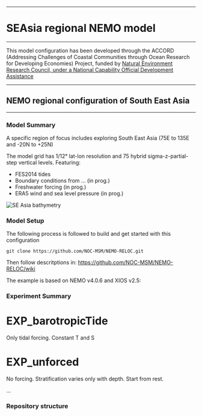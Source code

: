 ****************************
# SEAsia regional NEMO model
****************************

This model configuration has been developed through the ACCORD (Addressing Challenges of Coastal Communities through Ocean Research for Developing Economies) Project, funded by [Natural Environment Research Council, under a National Capability Official Development Assistance](http://gotw.nerc.ac.uk/list_full.asp?pcode=NE%2FR000123%2F1)

*************************************************
## NEMO regional configuration of South East Asia
*************************************************

### Model Summary

A specific region of focus includes exploring South East Asia (75E to 135E and -20N to +25N)

The model grid has 1/12&deg; lat-lon resolution and 75 hybrid sigma-z-partial-step vertical levels. Featuring:

* FES2014 tides
* Boundary conditions from ... (in prog.)
* Freshwater forcing (in prog.)
* ERA5 wind and sea level pressure (in prog.)

![SE Asia bathymetry](https://github.com/NOC-MSM/SEAsia/wiki/FIGURES/ACCORD_SEAsia_bathy.png)

### Model Setup


The following process is followed to build and get started with this configuration

``git clone https://github.com/NOC-MSM/NEMO-RELOC.git``

Then follow descritptions in: https://github.com/NOC-MSM/NEMO-RELOC/wiki

The example is based on NEMO v4.0.6 and XIOS v2.5:



### Experiment Summary

EXP_barotropicTide
==================
Only tidal forcing. Constant T and S

EXP_unforced
============
No forcing. Stratification varies only with depth. Start from rest.


...

### Repository structure

